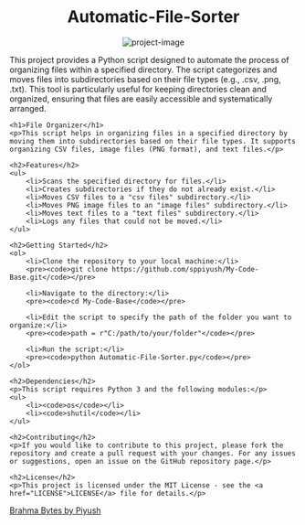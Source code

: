 <h1 align="center" id="title">Automatic-File-Sorter</h1>

<p align="center">
  <img src="https://media1.giphy.com/media/l2JdVHPkrEBa7FazS/200w.gif?cid=6c09b952ze762k5yvimq074hyihohhj080mgyfmt3khsw7v7&amp;ep=v1_gifs_search&amp;rid=200w.gif&amp;ct=g" alt="project-image">
</p>

<p id="description">This project provides a Python script designed to automate the process of organizing files within a specified directory. The script categorizes and moves files into subdirectories based on their file types (e.g., .csv, .png, .txt). This tool is particularly useful for keeping directories clean and organized, ensuring that files are easily accessible and systematically arranged.</p>

    <h1>File Organizer</h1>
    <p>This script helps in organizing files in a specified directory by moving them into subdirectories based on their file types. It supports organizing CSV files, image files (PNG format), and text files.</p>

    <h2>Features</h2>
    <ul>
        <li>Scans the specified directory for files.</li>
        <li>Creates subdirectories if they do not already exist.</li>
        <li>Moves CSV files to a "csv files" subdirectory.</li>
        <li>Moves PNG image files to an "image files" subdirectory.</li>
        <li>Moves text files to a "text files" subdirectory.</li>
        <li>Logs any files that could not be moved.</li>
    </ul>

    <h2>Getting Started</h2>
    <ol>
        <li>Clone the repository to your local machine:</li>
        <pre><code>git clone https://github.com/sppiyush/My-Code-Base.git</code></pre>

        <li>Navigate to the directory:</li>
        <pre><code>cd My-Code-Base</code></pre>

        <li>Edit the script to specify the path of the folder you want to organize:</li>
        <pre><code>path = r"C:/path/to/your/folder"</code></pre>

        <li>Run the script:</li>
        <pre><code>python Automatic-File-Sorter.py</code></pre>
    </ol>

    <h2>Dependencies</h2>
    <p>This script requires Python 3 and the following modules:</p>
    <ul>
        <li><code>os</code></li>
        <li><code>shutil</code></li>
    </ul>

    <h2>Contributing</h2>
    <p>If you would like to contribute to this project, please fork the repository and create a pull request with your changes. For any issues or suggestions, open an issue on the GitHub repository page.</p>

    <h2>License</h2>
    <p>This project is licensed under the MIT License - see the <a href="LICENSE">LICENSE</a> file for details.</p>


<a href="https://www.brahmabytes.com" target="_blank" rel="Brahma Bytes">Brahma Bytes by Piyush</a>
